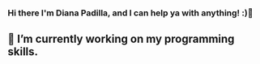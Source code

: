 ### Hi there I'm Diana Padilla, and I can help ya with anything! :)👋


## 🔭 I’m currently working on my programming skills.

<!--
**xxDianaPadilla/xxDianaPadilla** is a ✨ _special_ ✨ repository because its `README.md` (this file) appears on your GitHub profile.
